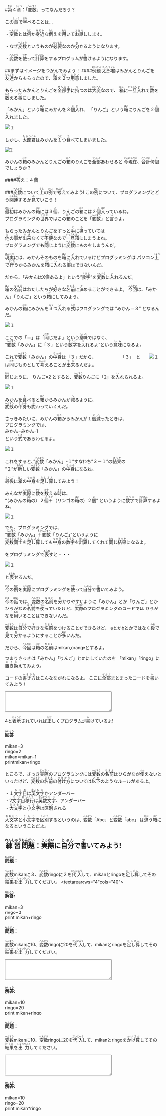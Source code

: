 #<ruby><rb>第<rb><rt>だい</rt></ruby>４<ruby><rb>章<rb><rt>しょう</rt></ruby>：「<ruby><rb>変数<rb><rt>へんすう</rt></ruby>」ってなんだろう？

この<ruby><rb>章<rb><rt>しょう</rt></ruby>で<ruby><rb>学<rb><rt>まな</rt></ruby>べることは...

・<ruby><rb>変数<rb><rt>へんすう</rt></ruby>とは<ruby><rb>何<rb><rt>なに</rt></ruby>か<ruby><rb>身近<rb><rt>みぢか</rt></ruby>な<ruby><rb>例<rb><rt>たと</rt></ruby>えを<ruby><rb>用<rb><rt>もち</rt></ruby>いて<ruby><rb>お話<rb><rt>おはな</rt></ruby>しします。

・なぜ<ruby><rb>変数<rb><rt>へんすう</rt></ruby>というものが<ruby><rb>必要<rb><rt>ひつよう</rt></ruby>なのか<ruby><rb>分<rb><rt>わ</rt></ruby>かるようになります。

・<ruby><rb>変数<rb><rt>へんすう</rt></ruby>を<ruby><rb>使<rb><rt>つか</rt></ruby>って<ruby><rb>計算<rb><rt>けいさん</rt></ruby>をするプログラムが<ruby><rb>書<rb><rt>か</rt></ruby>けるようになります。


##まずはイメージをつかんでみよう！
####<ruby><rb>例題<rb><rt>れいだい</rt></ruby>
<ruby><rb>太郎<rb><rt>たろう</rt></ruby><ruby><rb>君<rb><rt>くん</rt></ruby>はみかんとりんごを<ruby><rb>友達<rb><rt>ともだち</rt></ruby>からもらったので、<ruby><rb>箱<rb><rt>はこ</rt></ruby>を<ruby><rb>２<rb><rt>ふた</rt></ruby>つ<ruby><rb>用意<rb><rt>ようい</rt></ruby>しました。

もらったみかんとりんごを<ruby><rb>全部<rb><rt>ぜんぶ</rt></ruby><ruby><rb>手<rb><rt>て</rt></ruby>に<ruby><rb>持<rb><rt>も</rt></ruby>つのは<ruby><rb>大変<rb><rt>たいへん</rt></ruby>なので、
<ruby><rb>箱<rb><rt>はこ</rt></ruby>に<ruby><rb>一旦<rb><rt>いったん</rt></ruby><ruby><rb>入<rb><rt>い</rt></ruby>れて<ruby><rb>数<rb><rt>かず</rt></ruby>を<ruby><rb>数<rb><rt>かぞ</rt></ruby>える<ruby><rb>事<rb><rt>こと</rt></ruby>にしました。

「みかん」という<ruby><rb>箱<rb><rt>はこ</rt></ruby>にみかんを３<ruby><rb>個<rb><rt>こ</rt></ruby><ruby><rb>入<rb><rt>い</rt></ruby>れ、
「りんご」という<ruby><rb>箱<rb><rt>はこ</rt></ruby>にりんごを２<ruby><rb>個<rb><rt>こ</rt></ruby><ruby><rb>入<rb><rt>い</rt></ruby>れました。　

![１](./img/1.png)

しかし、<ruby><rb>太郎<rb><rt>たろう</rt></ruby><ruby><rb>君<rb><rt>くん</rt></ruby>はみかんを<ruby><rb>１<rb><rt>ひと</rt></ruby>つ<ruby><rb>食<rb><rt>た</rt></ruby>べてしまいました。

![2](./img/2.png)

みかんの<ruby><rb>箱<rb><rt>はこ</rt></ruby>のみかんとりんごの<ruby><rb>箱<rb><rt>はこ</rt></ruby>のりんごを<ruby><rb>全部<rb><rt>ぜんぶ</rt></ruby>あわせると
<ruby><rb>今<rb><rt>こん</rt></ruby><ruby><rb>現在<rb><rt>げんざい</rt></ruby>、<ruby><rb>合計<rb><rt>ごうけい</rt></ruby>何<ruby><rb>個<rb><rt>こ</rt></ruby>でしょうか？

####<ruby><rb>答<rb><rt>こた</rt></ruby>え：４<ruby><rb>個<rb><rt>こ</rt></ruby>


###<ruby><rb>変数<rb><rt>へんすう</rt></ruby>について<ruby><rb>上<rb><rt>うえ</rt></ruby>の<ruby><rb>例<rb><rt>れい</rt></ruby>で<ruby><rb>考<rb><rt>かんが</rt></ruby>えてみよう!
この<ruby><rb>例<rb><rt>れい</rt></ruby>について、プログラミングとどう<ruby><rb>関連<rb><rt>かんれん</rt></ruby>するか<ruby><rb>見<rb><rt>み</rt></ruby>ていこう！

<ruby><rb>最初<rb><rt>さいしょ</rt></ruby>はみかんの<ruby><rb>箱<rb><rt>はこ</rt></ruby>には３<ruby><rb>個<rb><rt>こ</rt></ruby>、りんごの<ruby><rb>箱<rb><rt>はこ</rt></ruby>には２<ruby><rb>個<rb><rt>こ</rt></ruby><ruby><rb>入<rb><rt>はい</rt></ruby>っているね。<br/>
プログラミングの<ruby><rb>世界<rb><rt>せかい</rt></ruby>ではこの<ruby><rb>箱<rb><rt>はこ</rt></ruby>のことを「<ruby><rb>変数<rb><rt>へんすう</rt></ruby>」と<ruby><rb>言<rb><rt>い</rt></ruby>うよ。

もらったみかんとりんごをずっと<ruby><rb>手<rb><rt>て</rt></ruby>に<ruby><rb>持<rb><rt>も</rt></ruby>っていては<br/>
<ruby><rb>他<rb><rt>た</rt></ruby>の<ruby><rb>事<rb><rt>こと</rt></ruby>が<ruby><rb>出来<rb><rt>でき</rt></ruby>なくて<ruby><rb>不便<rb><rt>ふべん</rt></ruby>なので<ruby><rb>一旦<rb><rt>いったん</rt></ruby><ruby><rb>箱<rb><rt>はこ</rt></ruby>にしまうよね。<br/>
プログラミングでも<ruby><rb>同<rb><rt>おな</rt></ruby>じように<ruby><rb>変数<rb><rt>へんすう</rt></ruby>にものをしまうんだ。

<ruby><rb>現実<rb><rt>げんじつ</rt></ruby>には、みかんそのものを<ruby><rb>箱<rb><rt>はこ</rt></ruby>に<ruby><rb>入<rb><rt>い</rt></ruby>れているけどプログラミングは
パソコン<ruby><rb>上<rb><rt>じょう</rt></ruby>で<ruby><rb>行<rb><rt>おこな</rt></ruby>うからみかんを<ruby><rb>箱<rb><rt>はこ</rt></ruby>に<ruby><rb>入<rb><rt>い</rt></ruby>れる<ruby><rb>事<rb><rt>こと</rt></ruby>はできないんだ。

だから、「みかんはX<ruby><rb>個<rb><rt>こ</rt></ruby>あるよ」という”<ruby><rb>数字<rb><rt>すうじ</rt></ruby>”を<ruby><rb>変数<rb><rt>へんすう</rt></ruby>に<ruby><rb>入<rb><rt>い</rt></ruby>れるんだ。

<ruby><rb>箱<rb><rt>はこ</rt></ruby>の<ruby><rb>名前<rb><rt>なまえ</rt></ruby>はわたしたちが<ruby><rb>好<rb><rt>す</rt></ruby>きな<ruby><rb>名前<rb><rt>なまえ</rt></ruby>に<ruby><rb>決<rb><rt>き</rt></ruby>めることができるよ。
<ruby><rb>今回<rb><rt>こんかい</rt></ruby>は、「みかん」「りんご」という<ruby><rb>箱<rb><rt>はこ</rt></ruby>にしてみよう。

みかんの<ruby><rb>箱<rb><rt>はこ</rt></ruby>にみかんを<ruby><rb>３<rb><rt>みっ</rt></ruby>つ<ruby><rb>入<rb><rt>い</rt></ruby>れる<ruby><rb>式<rb><rt>しき</rt></ruby>はプログラングでは
”みかん＝３”
となるんだ。</p>

![１](./img/3.png)

ここでの「＝」は「<ruby><rb>同<rb><rt>おな</rt></ruby>じだよ」という<ruby><rb>意味<rb><rt>いみ</rt></ruby>ではなく、<br/>
“<ruby><rb>変数<rb><rt>へんすう</rt></ruby>「みかん」に「３」という<ruby><rb>数字<rb><rt>すうじ</rt></ruby>を<ruby><rb>入<rb><rt>い</rt></ruby>れるよ“という<ruby><rb>意味<rb><rt>いみ</rt></ruby>になるよ。

これで<ruby><rb>変数<rb><rt>へんすう</rt></ruby>「みかん」の<ruby><rb>中身<rb><rt>なかみ</rt></ruby>は「３」だから、
　　　　　
「３」　と　　![１](./img/4.png)　は<ruby><rb>同<rb><rt>おな</rt></ruby>じものとして<ruby><rb>考<rb><rt>かんが</rt></ruby>えることが<ruby><rb>出来<rb><rt>でき</rt></ruby>るんだよ。

<ruby><rb>同<rb><rt>おな</rt></ruby>じように、
りんご=2
とすると、<ruby><rb>変数<rb><rt>へんすう</rt></ruby>りんごに「2」を<ruby><rb>入<rb><rt>い</rt></ruby>れられるよ。

![１](./img/5.png)

みかんを<ruby><rb>食<rb><rt>た</rt></ruby>べると<ruby><rb>箱<rb><rt>はこ</rt></ruby>からみかんが<ruby><rb>減<rb><rt>へ</rt></ruby>るように、  
<ruby><rb>変数<rb><rt>へんすう</rt></ruby>の<ruby><rb>中身<rb><rt>なかみ</rt></ruby>も<ruby><rb>変<rb><rt>か</rt></ruby>わっていくんだ。

さっきみたいに、みかんの<ruby><rb>箱<rb><rt>はこ</rt></ruby>からみかんが１<ruby><rb>個<rb><rt>こ</rt></ruby><ruby><rb>減<rb><rt>へ</rt></ruby>ったときは、<br/>
プログラミングでは、<br/>
みかん=みかん-1<br/>
という<ruby><rb>式<rb><rt>しき</rt></ruby>であらわせるよ。

![１](./img/6.png)

これをすると、”<ruby><rb>変数<rb><rt>へんすう</rt></ruby>「みかん」-１”すなわち”３－１”の<ruby><rb>結果<rb><rt>けっか</rt></ruby>の<br/>
“２”が<ruby><rb>新<rb><rt>あたら</rt></ruby>しい<ruby><rb>変数<rb><rt>へんすう</rt></ruby>「みかん」の<ruby><rb>中身<rb><rt>なかみ</rt></ruby>になるね。

<ruby><rb>最後<rb><rt>さいご</rt></ruby>に<ruby><rb>箱<rb><rt>はこ</rt></ruby>の<ruby><rb>中身<rb><rt>なかみ</rt></ruby>を<ruby><rb>足し算<rb><rt>たしざん</rt></ruby>してみよう！

みんなが<ruby><rb>実際<rb><rt>じっさい</rt></ruby>に<ruby><rb>数<rb><rt>かず</rt></ruby>を<ruby><rb>数<rb><rt>かぞ</rt></ruby>える<ruby><rb>時<rb><rt>とき</rt></ruby>は、<br/>
“（みかんの<ruby><rb>箱<rb><rt>はこ</rt></ruby>の）２<ruby><rb>個<rb><rt>こ</rt></ruby><ruby><rb>＋<rb><rt>たす</rt></ruby>（リンゴの<ruby><rb>箱<rb><rt>はこ</rt></ruby>の）２<ruby><rb>個<rb><rt>こ</rt></ruby>”
というように<ruby><rb>数字<rb><rt>すうじ</rt></ruby>で<ruby><rb>計算<rb><rt>けいさん</rt></ruby>するよね。

![１](./img/8.png)

でも、プログラミングでは、<br/>
“<ruby><rb>変数<rb><rt>へんすう</rt></ruby>「みかん」<ruby><rb>＋<rb><rt>たす</rt></ruby><ruby><rb>変数<rb><rt>へんすう</rt></ruby>「りんご」”というように<br/>
<ruby><rb>変数<rb><rt>へんすう</rt></ruby><ruby><rb>同士<rb><rt>どうし</rt></ruby>を<ruby><rb>足し算<rb><rt>たしざん</rt></ruby>しても<ruby><rb>中身<rb><rt>なかみ</rt></ruby>の<ruby><rb>数字<rb><rt>すうじ</rt></ruby>を<ruby><rb>計算<rb><rt>けいさん</rt></ruby>してくれて<ruby><rb>同<rb><rt>おな</rt></ruby>じ<ruby><rb>結果<rb><rt>けっか</rt></ruby>になるよ。

をプログラミングで<ruby><rb>表<rb><rt>あらわ</rt></ruby>すと・・・

![１](./img/9.png)

と<ruby><rb>表<rb><rt>あらわ</rt></ruby>せるんだ。


<ruby><rb>今<rb><rt>いま</rt></ruby>の<ruby><rb>例<rb><rt>れい</rt></ruby>を<ruby><rb>実際<rb><rt>じっさい</rt></ruby>にプログラミングを<ruby><rb>使<rb><rt>つか</rt></ruby>って<ruby><rb>自分<rb><rt>じぶん</rt></ruby>で<ruby><rb>書<rb><rt>か</rt></ruby>いてみよう。

<ruby><rb>今<rb><rt>いま</rt></ruby>の<ruby><rb>話<rb><rt>はなし</rt></ruby>では、<ruby><rb>変数<rb><rt>へんすう</rt></ruby>の<ruby><rb>名前<rb><rt>なまえ</rt></ruby>を<ruby><rb>分<rb><rt>わ</rt></ruby>かりやすいように「みかん」とか「りんご」とか
ひらがなの<ruby><rb>名前<rb><rt>なまえ</rt></ruby>を<ruby><rb>使<rb><rt>つか</rt></ruby>っていたけど、<ruby><rb>実際<rb><rt>じっさい</rt></ruby>のプログラミングのコードでは
ひらがなを<ruby><rb>用<rb><rt>もち</rt></ruby>いることはできないんだ。

<ruby><rb>変数<rb><rt>へんすう</rt></ruby>は<ruby><rb>自分<rb><rt>じぶん</rt></ruby>で<ruby><rb>好<rb><rt>す</rt></ruby>きな<ruby><rb>名前<rb><rt>なまえ</rt></ruby>をつけることができるけど、
aとかbとかではなく<ruby><rb>後<rb><rt>のち</rt></ruby>で<ruby><rb>見<rb><rt>み</rt></ruby>て<ruby><rb>分<rb><rt>わ</rt></ruby>かるようにすることが<ruby><rb>多<rb><rt>おお</rt></ruby>いんだ。

だから、<ruby><rb>今回<rb><rt>こんかい</rt></ruby>は<ruby><rb>箱<rb><rt>はこ</rt></ruby>の<ruby><rb>名前<rb><rt>なまえ</rt></ruby>はmikan,orangeとするよ。

つまりさっきは「みかん」「りんご」とかにしていたのを
「mikan」「ringo」に<ruby><rb>置き換<rb><rt>おきか</rt></ruby>えてみよう。

コードの<ruby><rb>書き方<rb><rt>かきかた</rt></ruby>はこんなながれになるよ。
ここに<ruby><rb>全部<rb><rt>ぜんぶ</rt></ruby>まとまったコードを<ruby><rb>書<rb><rt>か</rt></ruby>いてみよう！
<textarea rows="4"cols="40">
</textarea>

4と<ruby><rb>表示<rb><rt>ひょうじ</rt></ruby>されていれば<ruby><rb>正<rb><rt>ただ</rt></ruby>しくプログラムが<ruby><rb>書<rb><rt>か</rt></ruby>けているよ!

#### <ruby><rb>回答<rb><rt>かいとう</rt></ruby>
mikan=3  
ringo=2  
mikan=mikan-1  
printmikan+ringo



ところで、さっき<ruby><rb>実際<rb><rt>じっさい</rt></ruby>のプログラミングには<ruby><rb>変数<rb><rt>へんすう</rt></ruby>の<ruby><rb>名前<rb><rt>なまえ</rt></ruby>はひらがなが<ruby><rb>使<rb><rt>つか</rt></ruby>えないといったけど、<ruby><rb>変数<rb><rt>へんすう</rt></ruby>の<ruby><rb>名前<rb><rt>なまえ</rt></ruby>の<ruby><rb>付け方<rb><rt>つけかた</rt></ruby>については<ruby><rb>以下<rb><rt>いか</rt></ruby>のようなルールがあるよ。<br/>

・１<ruby><rb>文字<rb><rt>もじ</rt></ruby><ruby><rb>目<rb><rt>め</rt></ruby>は<ruby><rb>英<rb><rt>えい</rt></ruby><ruby><rb>文字<rb><rt>もじ</rt></ruby>かアンダーバー<br/>
・2<ruby><rb>文字<rb><rt>もじ</rt></ruby><ruby><rb>目<rb><rt>め</rt></ruby><ruby><rb>移行<rb><rt>いこう</rt></ruby>は<ruby><rb>英<rb><rt>えい</rt></ruby><ruby><rb>数<rb><rt>すう</rt></ruby><ruby><rb>文字<rb><rt>もじ</rt></ruby>、アンダーバー<br/>
・<ruby><rb>大文字<rb><rt>おおもじ</rt></ruby>と<ruby><rb>小文字<rb><rt>こもじ</rt></ruby>は<ruby><rb>区別<rb><rt>くべつ</rt></ruby>される


<ruby><rb>大文字<rb><rt>おおもじ</rt></ruby>と<ruby><rb>小文字<rb><rt>こもじ</rt></ruby>を<ruby><rb>区別<rb><rt>くべつ</rt></ruby>するというのは、<ruby><rb>変数<rb><rt>へんすう</rt></ruby>「Abc」と<ruby><rb>変数<rb><rt>へんすう</rt></ruby>「abc」
は<ruby><rb>違<rb><rt>ちが</rt></ruby>う<ruby><rb>箱<rb><rt>はこ</rt></ruby>になるということだよ。



##  <ruby><rb>練習<rb><rt>れんしゅう</rt></ruby><ruby><rb>問題<rb><rt>もんだい</rt></ruby>：<ruby><rb>実際<rb><rt>じっさい</rt></ruby>に<ruby><rb>自分<rb><rt>じぶん</rt></ruby>で<ruby><rb>書<rb><rt>か</rt></ruby>いてみよう!

####  <ruby><rb>問題<rb><rt>もんだい</rt></ruby>：
<ruby><rb>変数<rb><rt>へんすう</rt></ruby>mikanに３、<ruby><rb>変数<rb><rt>へんすう</rt></ruby>ringoに２を<ruby><rb>代入<rb><rt>だいにゅう</rt></ruby>して、mikanとringoを<ruby><rb>足し算<rb><rt>たしざん</rt></ruby>してその<ruby><rb>結果<rb><rt>けっか</rt></ruby>を<ruby><rb>出力<rb><rt>しゅつりょく</rt></ruby>してください。
<textarearows="4"cols="40">
</textarea>

####  <ruby><rb>解答<rb><rt>かいとう</rt></ruby>:
mikan=3  
ringo=2  
print mikan+ringo

#### <ruby><rb>問題<rb><rt>もんだい</rt></ruby>：
<ruby><rb>変数<rb><rt>へんすう</rt></ruby>mikanに10、<ruby><rb>変数<rb><rt>へんすう</rt></ruby>ringoに20を<ruby><rb>代入<rb><rt>だいにゅう</rt></ruby>して、mikanとringoを<ruby><rb>足し算<rb><rt>たしざん</rt></ruby>してその<ruby><rb>結果<rb><rt>けっか</rt></ruby>を<ruby><rb>出力<rb><rt>しゅつりょく</rt></ruby>してください。  
<textarea rows="4"cols="40">
</textarea>

#### <ruby><rb>解答<rb><rt>かいとう</rt></ruby>:
mikan=10  
ringo=20  
print mikan+ringo  

#### <ruby><rb>問題<rb><rt>もんだい</rt></ruby>：
<ruby><rb>変数<rb><rt>へんすう</rt></ruby>mikanに10、<ruby><rb>変数<rb><rt>へんすう</rt></ruby>ringoに20を<ruby><rb>代入<rb><rt>だいにゅう</rt></ruby>して、mikanとringoを<ruby><rb>かけ算<rb><rt>かけざん</rt></ruby>してその<ruby><rb>結果<rb><rt>けっか</rt></ruby>を<ruby><rb>出力<rb><rt>しゅつりょく</rt></ruby>してください。
<textarea rows="4"cols="40">
</textarea>

#### <ruby><rb>解答<rb><rt>かいとう</rt></ruby>:
mikan=10  
ringo=20  
print mikan*ringo  
